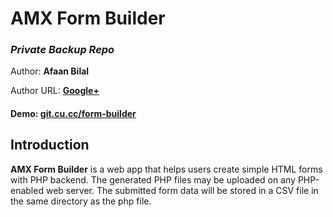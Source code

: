 AMX Form Builder
==============

### *Private Backup Repo*


Author: **Afaan Bilal**

Author URL: **[Google+](https://google.com/+AfaanBilal)**


#### Demo: **[git.cu.cc/form-builder](http://git.cu.cc/form-builder)**


## Introduction

**AMX Form Builder** is a web app that helps users create simple HTML forms with 
PHP backend. The generated PHP files may be uploaded on any PHP-enabled web server.
The submitted form data will be stored in a CSV file in the same directory as the
php file.
